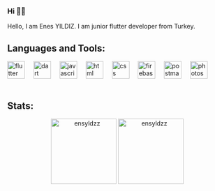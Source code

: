 
<h3 align="left">Hi 👋🏻</h3> 

Hello, I am Enes YILDIZ. I am junior flutter developer from Turkey.

<h2 align="left">Languages and Tools:</h2>

<div align="left">
  <img src="https://cdn.jsdelivr.net/gh/devicons/devicon/icons/flutter/flutter-original.svg" height="40" alt="flutter logo"  />
  <img width="12" />
  <img src="https://cdn.jsdelivr.net/gh/devicons/devicon/icons/dart/dart-original.svg" height="40" alt="dart logo"  />
  <img width="12" />
  <img src="https://cdn.jsdelivr.net/gh/devicons/devicon/icons/javascript/javascript-original.svg" height="40" alt="javascript logo"  />
  <img width="12" />
  <img src="https://cdn.jsdelivr.net/gh/devicons/devicon/icons/html5/html5-original.svg" height="40" alt="html logo"  />
  <img width="12" />
  <img src="https://cdn.jsdelivr.net/gh/devicons/devicon/icons/css3/css3-original.svg" height="40" alt="css logo"  />
  <img width="12" />
  <img src="https://cdn.jsdelivr.net/gh/devicons/devicon/icons/firebase/firebase-original.svg" height="40" alt="firebase logo"  />
  <img width="12" />
  <img src="https://cdn.jsdelivr.net/gh/devicons/devicon@latest/icons/postman/postman-original.svg" height="40" alt="postman logo"  />
  <img width="12" />
  <img src="https://cdn.jsdelivr.net/gh/devicons/devicon@latest/icons/photoshop/photoshop-original.svg" height="40" alt="photoshop logo"  />
</div>

<br clear="both">

<h2 align="left"> Stats: </h2>
<div align="center">
  <img src="https://github-readme-stats.vercel.app/api?username=ensyldzz&show_icons=true&locale=en" height="150" alt="ensyldzz"  />
  <img src="https://github-readme-stats.vercel.app/api/top-langs?username=ensyldzz&show_icons=true&locale=en&layout=compact" height="150" alt="ensyldzz"/>
</div>


